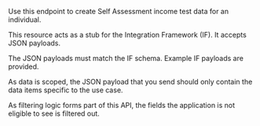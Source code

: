 <p>Use this endpoint to create Self Assessment income test data for an individual.</p>
<p>This resource acts as a stub for the Integration Framework (IF). It accepts JSON payloads.</p>
<p>The JSON payloads must match the IF schema. Example IF payloads are provided.</p>
<p>As data is scoped, the JSON payload that you send should only contain the data items specific to the use case.</p>
<p>As filtering logic forms part of this API, the fields the application is not eligible to see is filtered out.</p>